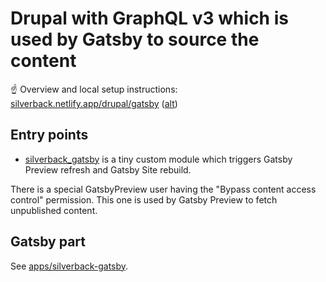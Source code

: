 # Drupal with GraphQL v3 which is used by Gatsby to source the content

☝️ Overview and local setup instructions: [silverback.netlify.app/drupal/gatsby](https://silverback.netlify.app/drupal/gatsby) ([alt](../silverback-website/docs/drupal/gatsby.mdx))

## Entry points

- [silverback_gatsby](./web/modules/custom/silverback_gatsby) is a tiny custom module which triggers Gatsby Preview refresh and Gatsby Site rebuild.

There is a special GatsbyPreview user having the "Bypass content access control" permission. This one is used by Gatsby Preview to fetch unpublished content.

## Gatsby part

See [apps/silverback-gatsby](../silverback-gatsby).
